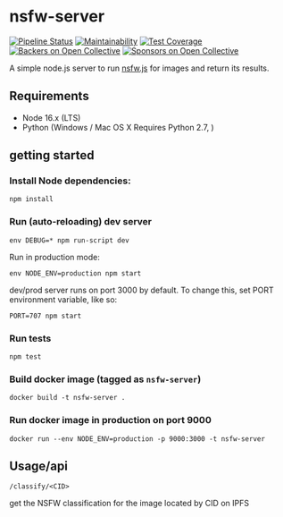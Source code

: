 # nsfw-server
[![Pipeline Status](https://gitlab.com/ipfs-search.com/nsfw-server/badges/main/pipeline.svg)](https://gitlab.com/ipfs-search.com/nsfw-server/-/commits/main)
[![Maintainability](https://api.codeclimate.com/v1/badges/21a5f471fb41d6c57eec/maintainability)](https://codeclimate.com/github/ipfs-search/nsfw-server/maintainability)
[![Test Coverage](https://api.codeclimate.com/v1/badges/21a5f471fb41d6c57eec/test_coverage)](https://codeclimate.com/github/ipfs-search/nsfw-server/test_coverage)
[![Backers on Open Collective](https://opencollective.com/ipfs-search/backers/badge.svg)](#backers)
[![Sponsors on Open Collective](https://opencollective.com/ipfs-search/sponsors/badge.svg)](#sponsors)

A simple node.js server to run [nsfw.js](https://nsfwjs.com/) for images and return its results.

## Requirements
* Node 16.x (LTS)
* Python (Windows / Mac OS X Requires Python 2.7, )

## getting started
### Install Node dependencies:
`npm install`

### Run (auto-reloading) dev server
`env DEBUG=* npm run-script dev`

Run in production mode:

`env NODE_ENV=production npm start`

dev/prod server runs on port 3000 by default. To change this, set PORT environment variable, like so:

`PORT=707 npm start`

### Run tests
`npm test`

### Build docker image (tagged as `nsfw-server`)

`docker build -t nsfw-server .`

### Run docker image in production on port 9000
`docker run --env NODE_ENV=production -p 9000:3000 -t nsfw-server`

## Usage/api

`/classify/<CID>`

get the NSFW classification for the image located by CID on IPFS

